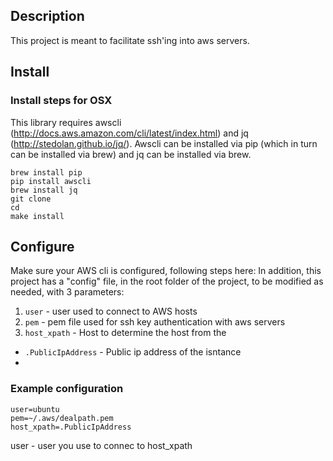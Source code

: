 ## Description
This project is meant to facilitate ssh'ing into aws servers. 

## Install
### Install steps for OSX
This library requires awscli (http://docs.aws.amazon.com/cli/latest/index.html) and jq (http://stedolan.github.io/jq/). Awscli can be installed via pip (which in turn can be installed via brew) and jq can be installed via brew.
```
brew install pip
pip install awscli
brew install jq
git clone
cd 
make install
```
## Configure
Make sure your AWS cli is configured, following steps here: 
In addition, this project has a "config" file, in the root folder of the project, to be modified as needed, with 3 parameters:
1. ```user``` - user used to connect to AWS hosts
2. ```pem``` - pem file used for ssh key authentication with aws servers
3. ```host_xpath``` - Host to determine the host from the 
  * ```.PublicIpAddress``` - Public ip address of the isntance
  *
### Example configuration
```
user=ubuntu
pem=~/.aws/dealpath.pem
host_xpath=.PublicIpAddress
```
user - user you use to connec to 
host_xpath
